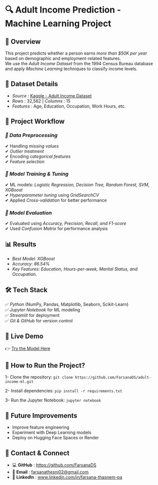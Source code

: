 # 🔍 Adult Income Prediction - Machine Learning Project  

## 📌 Overview  
This project predicts whether a person earns *more than $50K per year* based on demographic and employment-related features.  
We use the *Adult Income Dataset* from the 1994 Census Bureau database and apply *Machine Learning* techniques to classify income levels.  

## 📂 Dataset Details  
- *Source* : [Kaggle - Adult Income Dataset](https://www.kaggle.com/datasets/uciml/adult-census-income)
- *Rows* : 32,562 | *Columns* : 15  
- *Features* : Age, Education, Occupation, Work Hours, etc.  

## 🚀 Project Workflow  
### *⿡ Data Preprocessing*  
✔ Handling *missing values*  
✔ *Outlier treatment*  
✔ Encoding *categorical features*  
✔ *Feature selection*  

### *⿢ Model Training & Tuning*  
✔ ML models: *Logistic Regression, Decision Tree, Random Forest, SVM, XGBoost*  
✔ *Hyperparameter tuning* using *GridSearchCV*  
✔ Applied *Cross-validation* for better performance  

### *⿣ Model Evaluation*  
✔ Evaluated using *Accuracy, Precision, Recall, and F1-score*  
✔ Used *Confusion Matrix* for performance analysis  

## 📊 Results  
- *Best Model: XGBoost* 
- *Accuracy: 86.54%* 
- *Key Features: Education, Hours-per-week, Marital
Status, and Occupation.* 

## 🛠 Tech Stack  
✅ *Python* (NumPy, Pandas, Matplotlib, Seaborn, Scikit-Learn)  
✅ *Jupyter Notebook* for ML modeling  
✅ *Streamlit* for deployment  
✅ *Git & GitHub* for version control  

## 🚀 Live Demo  
👉 [Try the Model Here](https://adult-income-ml-yinukwr2zmrufo8wxdkcqb.streamlit.app/)  

## 📌 How to Run the Project?  
1- Clone the repository:
`git clone https://github.com/FarsanaDS/adult-income-ml.git`

2- Install dependencies:
`pip install -r requirements.txt`

3- Run the Jupyter Notebook:
`jupyter notebook`

## 📜 Future Improvements
- Improve feature engineering
- Experiment with Deep Learning models
- Deploy on Hugging Face Spaces or Render

## 📌 Contact & Connect
- 💻 **GitHub** : https://github.com/FarsanaDS
- 📧 **Email** : farsanathesni02@gmail.com
- 🔗 **LinkedIn** : www.linkedin.com/in/farsana-thasnem-pa

